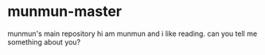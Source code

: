 # munmun-master
munmun's main repository
hi am munmun and i like reading.
can you tell me something about you?
